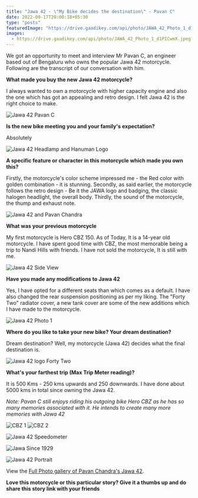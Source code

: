 ```yaml
---
title: "Jawa 42 - \"My Bike decides the destination\" - Pavan C"
date: 2022-09-17T20:00:18+05:30
type: "posts"
featuredImage: "https://drive.gaadikey.com/api/photo/JAWA_42_Photo_1_d1PICwmX.jpeg?token=1LRbjF1M"
images:
  - https://drive.gaadikey.com/api/photo/JAWA_42_Photo_1_d1PICwmX.jpeg?token=1LRbjF1M
---
```


We got an opportunity to meet and interview Mr Pavan C, an engineer based out of Bengaluru who owns the popular Jawa 42 motorcycle. Following are the transcript of our conversation with him.


**What made you buy the new Jawa 42 motorcycle?**

I always wanted to own a motorcycle with higher capacity engine and also the one which has got an appealing and retro design. I felt Jawa 42 is the right choice to make. 

![Jawa 42 Pavan C](https://drive.gaadikey.com/api/photo/Jawa_42_Photo_3_4DdIyOGb.jpeg?token=1LRbjF1M)


**Is the new bike meeting you and your family's expectation?**

Absolutely

![Jawa 42 Headlamp and Hanuman Logo](https://drive.gaadikey.com/api/photo/IMG_7304_52at0skY.jpg?token=1LRbjF1M)


**A specific feature or character in this motorcycle which made you own this?**

Firstly, the motorcycle's color scheme impressed me - the Red color with golden combination - it is stunning. Secondly, as said earlier, the motorcycle follows the retro design - Be it the JAWA logo and badging, the classic halogen headlight, the overall body. Thirdly, the sound of the motorcycle, the thump and exhaust note.

![Jawa 42 and Pavan Chandra](https://drive.gaadikey.com/api/photo/IMG_7275_JROUsCUA.jpg?token=1LRbjF1M)


**What was your previous motorcycle**

My first motorcycle is Hero CBZ 150. As of Today, It is a 14-year old motorcycle. I have spent good time with CBZ, the most memorable being a trip to Nandi Hills with friends. I have not sold the motorcycle, It is still with me. 

![Jawa 42 Side View](https://drive.gaadikey.com/api/photo/IMG_7252_Ku7TXxlS.jpg?token=1LRbjF1M)


**Have you made any modifications to Jawa 42**

Yes, I have opted for a different seats than which comes as a default. I have also changed the rear suspension positioning as per my liking. The "Forty Two" radiator cover, a new tank cover are some of the new additions which I have made to the motorcycle.


![Jawa 42 Photo 1](https://drive.gaadikey.com/api/photo/IMG_7238_S81Y1xVC.jpg?token=1LRbjF1M)

**Where do you like to take your new bike? Your dream destination?**

Dream destination? Well, my motorcycle (Jawa 42) decides what the final destination is. 

![Jawa 42 logo Forty Two](https://drive.gaadikey.com/api/photo/IMG_7287_GE1YAqnl.jpg?token=1LRbjF1M)

**What's your farthest trip (Max Trip Meter reading)?**

It is 500 Kms - 250 kms upwards and 250 downwards. I have done about 5000 kms in total since owning the Jawa 42.

*Note: Pavan C still enjoys riding his outgoing bike Hero CBZ as he has so many memories associated with it. He intends to create many more memories with Jawa 42*

![CBZ 1](https://drive.gaadikey.com/api/photo/CBZ2_ZAkWWQ82.jpeg?token=1LRbjF1M)
![CBZ 2](https://drive.gaadikey.com/api/photo/CBZ1_ZUP5kaII.jpeg?token=1LRbjF1M)

![Jawa 42 Speedometer](https://drive.gaadikey.com/api/photo/IMG_7299_3RhVkrPF.jpg?token=1LRbjF1M)

![Jawa Since 1929](https://drive.gaadikey.com/api/photo/IMG_7261_vtrgEx4o.jpg?token=1LRbjF1M)

![Jawa 42 Portrait](https://drive.gaadikey.com/api/photo/Jawa_42_Photo_2_oKJ35MYF.jpeg?token=1LRbjF1M)

View the [Full Photo gallery of Pavan Chandra's Jawa 42](https://drive.gaadikey.com/share/1LRbjF1M).

**Love this motorcycle or this particular story? Give it a thumbs up and do share this story link with your friends**




 